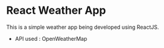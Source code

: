 # React Weather App

This is a simple weather app being developed using ReactJS.
- API used : OpenWeatherMap

